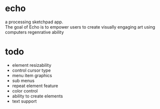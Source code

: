 # echo
a processing sketchpad app.<br>
The goal of Echo is to empower users to create visually engaging art using computers regenrative ability
# todo 
  - element resizability 
  - control cursor type
  - menu item graphics
  - sub menus
  - repeat element feature
  - color control
  - ability to create elements
  - text support
  
